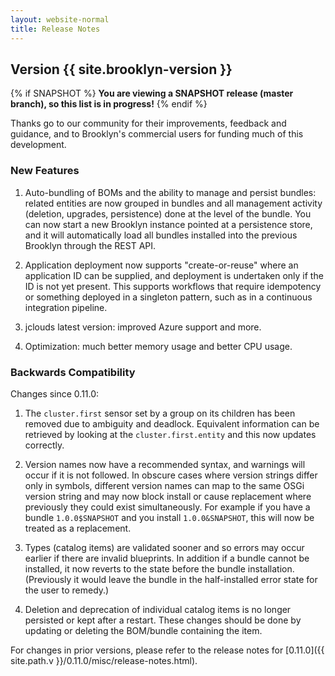 ```yaml
---
layout: website-normal
title: Release Notes
---
```


## Version {{ site.brooklyn-version }}

{% if SNAPSHOT %}
**You are viewing a SNAPSHOT release (master branch), so this list is in progress!**
{% endif %}

Thanks go to our community for their improvements, feedback and guidance, and
to Brooklyn's commercial users for funding much of this development.

### New Features

1. Auto-bundling of BOMs and the ability to manage and persist bundles:  related entities are now grouped in bundles
and all management activity (deletion, upgrades, persistence) done at the level of the bundle.
You can now start a new Brooklyn instance pointed at a persistence store,
and it will automatically load all bundles installed into the previous Brooklyn
through the REST API.

1. Application deployment now supports "create-or-reuse" where an application ID can be supplied,
and deployment is undertaken only if the ID is not yet present.
This supports workflows that require idempotency or something deployed in a singleton pattern,
such as in a continuous integration pipeline.  

1. jclouds latest version: improved Azure support and more.

1. Optimization: much better memory usage and better CPU usage.


### Backwards Compatibility

Changes since 0.11.0:

1. The `cluster.first` sensor set by a group on its children has been removed due to ambiguity and deadlock. 
Equivalent information can be retrieved by looking at the `cluster.first.entity` and this now updates correctly.

1. Version names now have a recommended syntax, and warnings will occur if it is not followed.
In obscure cases where version strings differ only in symbols, 
different version names can map to the same OSGi version string and may now
block install or cause replacement where previously they could exist simultaneously.
For example if you have a bundle `1.0.0$SNAPSHOT` and you install `1.0.0&SNAPSHOT`, this will now be treated as a replacement.

1. Types (catalog items) are validated sooner and so errors may occur earlier if there are invalid blueprints.
In addition if a bundle cannot be installed, it now reverts to the state before the bundle installation.
(Previously it would leave the bundle in the half-installed error state for the user to remedy.) 

1. Deletion and deprecation of individual catalog items is no longer persisted or kept after a restart.
These changes should be done by updating or deleting the BOM/bundle containing the item. 


For changes in prior versions, please refer to the release notes for 
[0.11.0]({{ site.path.v }}/0.11.0/misc/release-notes.html).
